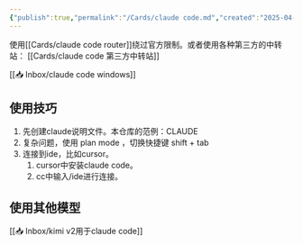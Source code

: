 ```yaml
---
{"publish":true,"permalink":"/Cards/claude code.md","created":"2025-04-17","modified":"2025-06-25","published":"2025-07-16T14:36:53.340+08:00","tags":["powershell命令","linux命令"],"cssclasses":""}
---
```



使用[[Cards/claude code router]]绕过官方限制。或者使用各种第三方的中转站： [[Cards/claude code 第三方中转站]]

[[📥 Inbox/claude code windows]]

## 使用技巧

1. 先创建claude说明文件。本仓库的范例：CLAUDE
2. 复杂问题，使用 plan mode ，切换快捷键 shift + tab
3. 连接到ide，比如cursor。
	1. cursor中安装claude code。
	2. cc中输入/ide进行连接。

## 使用其他模型

[[📥 Inbox/kimi v2用于claude code]]
